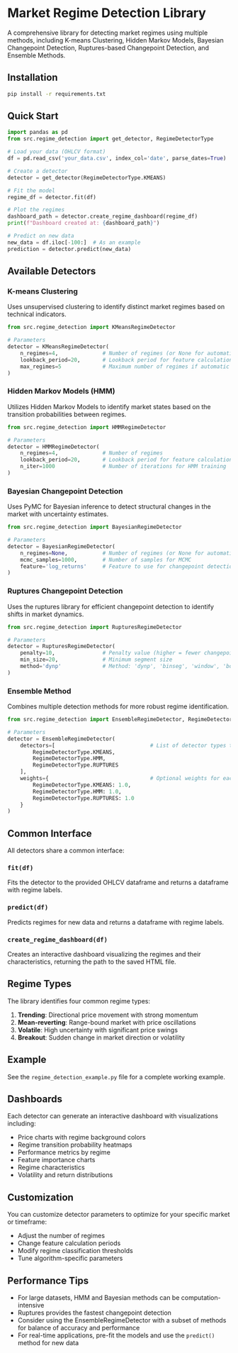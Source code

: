 # Market Regime Detection Library

A comprehensive library for detecting market regimes using multiple methods, including K-means Clustering, Hidden Markov Models, Bayesian Changepoint Detection, Ruptures-based Changepoint Detection, and Ensemble Methods.

## Installation

```bash
pip install -r requirements.txt
```

## Quick Start

```python
import pandas as pd
from src.regime_detection import get_detector, RegimeDetectorType

# Load your data (OHLCV format)
df = pd.read_csv('your_data.csv', index_col='date', parse_dates=True)

# Create a detector
detector = get_detector(RegimeDetectorType.KMEANS)

# Fit the model
regime_df = detector.fit(df)

# Plot the regimes
dashboard_path = detector.create_regime_dashboard(regime_df)
print(f"Dashboard created at: {dashboard_path}")

# Predict on new data
new_data = df.iloc[-100:]  # As an example
prediction = detector.predict(new_data)
```

## Available Detectors

### K-means Clustering

Uses unsupervised clustering to identify distinct market regimes based on technical indicators.

```python
from src.regime_detection import KMeansRegimeDetector

# Parameters
detector = KMeansRegimeDetector(
    n_regimes=4,              # Number of regimes (or None for automatic)
    lookback_period=20,       # Lookback period for feature calculation
    max_regimes=5             # Maximum number of regimes if automatic
)
```

### Hidden Markov Models (HMM)

Utilizes Hidden Markov Models to identify market states based on the transition probabilities between regimes.

```python
from src.regime_detection import HMMRegimeDetector

# Parameters
detector = HMMRegimeDetector(
    n_regimes=4,              # Number of regimes
    lookback_period=20,       # Lookback period for feature calculation
    n_iter=1000               # Number of iterations for HMM training
)
```

### Bayesian Changepoint Detection

Uses PyMC for Bayesian inference to detect structural changes in the market with uncertainty estimates.

```python
from src.regime_detection import BayesianRegimeDetector

# Parameters
detector = BayesianRegimeDetector(
    n_regimes=None,           # Number of regimes (or None for automatic)
    mcmc_samples=1000,        # Number of samples for MCMC
    feature='log_returns'     # Feature to use for changepoint detection
)
```

### Ruptures Changepoint Detection

Uses the ruptures library for efficient changepoint detection to identify shifts in market dynamics.

```python
from src.regime_detection import RupturesRegimeDetector

# Parameters
detector = RupturesRegimeDetector(
    penalty=10,               # Penalty value (higher = fewer changepoints)
    min_size=20,              # Minimum segment size
    method='dynp'             # Method: 'dynp', 'binseg', 'window', 'bottomup'
)
```

### Ensemble Method

Combines multiple detection methods for more robust regime identification.

```python
from src.regime_detection import EnsembleRegimeDetector, RegimeDetectorType

# Parameters
detector = EnsembleRegimeDetector(
    detectors=[                              # List of detector types to use
        RegimeDetectorType.KMEANS,
        RegimeDetectorType.HMM,
        RegimeDetectorType.RUPTURES
    ],
    weights={                                # Optional weights for each detector
        RegimeDetectorType.KMEANS: 1.0,
        RegimeDetectorType.HMM: 1.0,
        RegimeDetectorType.RUPTURES: 1.0
    }
)
```

## Common Interface

All detectors share a common interface:

### `fit(df)`

Fits the detector to the provided OHLCV dataframe and returns a dataframe with regime labels.

### `predict(df)`

Predicts regimes for new data and returns a dataframe with regime labels.

### `create_regime_dashboard(df)`

Creates an interactive dashboard visualizing the regimes and their characteristics, returning the path to the saved HTML file.

## Regime Types

The library identifies four common regime types:

1. **Trending**: Directional price movement with strong momentum
2. **Mean-reverting**: Range-bound market with price oscillations
3. **Volatile**: High uncertainty with significant price swings
4. **Breakout**: Sudden change in market direction or volatility

## Example

See the `regime_detection_example.py` file for a complete working example.

## Dashboards

Each detector can generate an interactive dashboard with visualizations including:
- Price charts with regime background colors
- Regime transition probability heatmaps
- Performance metrics by regime
- Feature importance charts
- Regime characteristics
- Volatility and return distributions

## Customization

You can customize detector parameters to optimize for your specific market or timeframe:

- Adjust the number of regimes
- Change feature calculation periods
- Modify regime classification thresholds
- Tune algorithm-specific parameters

## Performance Tips

- For large datasets, HMM and Bayesian methods can be computation-intensive
- Ruptures provides the fastest changepoint detection
- Consider using the EnsembleRegimeDetector with a subset of methods for balance of accuracy and performance
- For real-time applications, pre-fit the models and use the `predict()` method for new data 